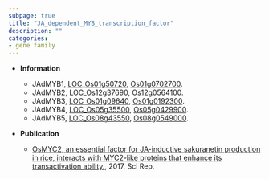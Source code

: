 ```yaml
---
subpage: true
title: "JA_dependent_MYB_transcription_factor"
description: ""
categories:
- gene family
---
```


* **Information**  
    + JAdMYB1, [LOC_Os01g50720](http://rice.plantbiology.msu.edu/cgi-bin/ORF_infopage.cgi?orf=LOC_Os01g50720), [Os01g0702700](http://rapdb.dna.affrc.go.jp/viewer/gbrowse_details/irgsp1?name=Os01g0702700).
    + JAdMYB2, [LOC_Os12g37690](http://rice.plantbiology.msu.edu/cgi-bin/ORF_infopage.cgi?orf=LOC_Os12g37690), [Os12g0564100](http://rapdb.dna.affrc.go.jp/viewer/gbrowse_details/irgsp1?name=Os12g0564100).
    + JAdMYB3, [LOC_Os01g09640](http://rice.plantbiology.msu.edu/cgi-bin/ORF_infopage.cgi?orf=LOC_Os01g09640), [Os01g0192300](http://rapdb.dna.affrc.go.jp/viewer/gbrowse_details/irgsp1?name=Os01g0192300).
    + JAdMYB4, [LOC_Os05g35500](http://rice.plantbiology.msu.edu/cgi-bin/ORF_infopage.cgi?orf=LOC_Os05g35500), [Os05g0429900](http://rapdb.dna.affrc.go.jp/viewer/gbrowse_details/irgsp1?name=Os05g0429900).
    + JAdMYB5, [LOC_Os08g43550](http://rice.plantbiology.msu.edu/cgi-bin/ORF_infopage.cgi?orf=LOC_Os08g43550), [Os08g0549000](http://rapdb.dna.affrc.go.jp/viewer/gbrowse_details/irgsp1?name=Os08g0549000).

* **Publication**  
    + [OsMYC2, an essential factor for JA-inductive sakuranetin production in rice, interacts with MYC2-like proteins that enhance its transactivation ability.](http://www.ncbi.nlm.nih.gov/pubmed?term=OsMYC2,+an+essential+factor+for+JA-inductive+sakuranetin+production+in+rice,+interacts+with+MYC2-like+proteins+that+enhance+its+transactivation+ability.%5BTitle%5D), 2017, Sci Rep.


